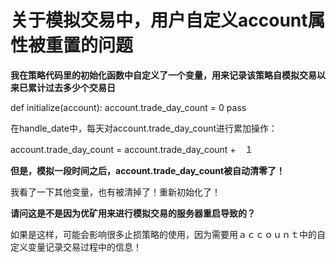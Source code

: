 # 关于模拟交易中，用户自定义account属性被重置的问题

**我在策略代码里的初始化函数中自定义了一个变量，用来记录该策略自模拟交易以来已累计过去多少个交易日**

def initialize(account):
    account.trade_day_count = 0
    pass

在handle_date中，每天对account.trade_day_count进行累加操作：

account.trade_day_count = account.trade_day_count +　１

**但是，模拟一段时间之后，account.trade_day_count被自动清零了！**

我看了一下其他变量，也有被清掉了！重新初始化了！


**请问这是不是因为优矿用来进行模拟交易的服务器重启导致的？**

如果是这样，可能会影响很多止损策略的使用，因为需要用ａｃｃｏｕｎｔ中的自定义变量记录交易过程中的信息！